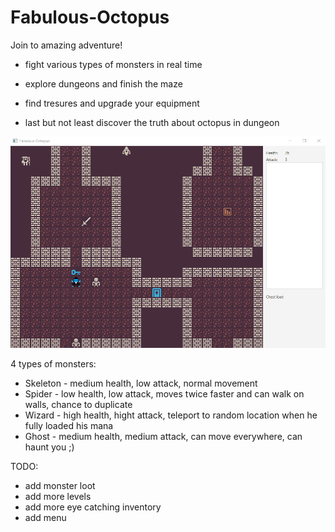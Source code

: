 # Fabulous-Octopus

Join to amazing adventure!

- fight various types of monsters in real time

- explore dungeons and finish the maze

- find tresures and upgrade your equipment

- last but not least discover the truth about octopus in dungeon

![](octopus.gif)

4 types of monsters:
- Skeleton - medium health, low attack, normal movement
- Spider - low health, low attack, moves twice faster and can walk on walls, chance to duplicate
- Wizard - high health, hight attack, teleport to random location when he fully loaded his mana
- Ghost - medium health, medium attack, can move everywhere, can haunt you ;)

TODO:
- add monster loot
- add more levels
- add more eye catching inventory
- add menu
